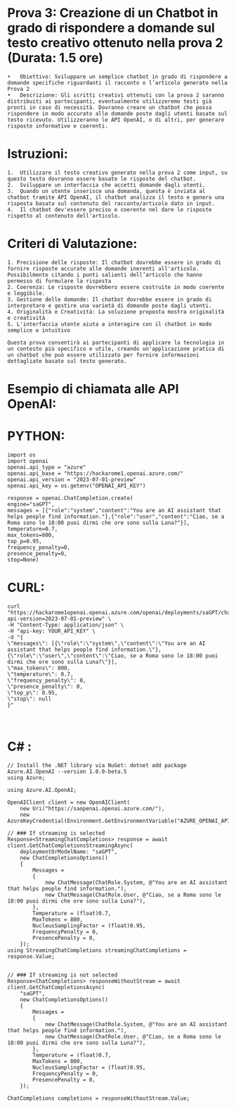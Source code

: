 # Prova 3: Creazione di un Chatbot in grado di rispondere a domande sul testo creativo ottenuto nella prova 2 (Durata: 1.5 ore)

    •	Obiettivo: Sviluppare un semplice chatbot in grado di rispondere a domande specifiche riguardanti il racconto o l’articolo generato nella Prova 2
    •	Descrizione: Gli scritti creativi ottenuti con la prova 2 saranno distribuiti ai partecipanti, eventualmente utilizzeremo testi già pronti in caso di necessità. Dovranno creare un chatbot che possa rispondere in modo accurato alle domande poste dagli utenti basate sul testo ricevuto. Utilizzeranno le API OpenAI, o di altri, per generare risposte informative e coerenti.

# Istruzioni:
    1.	Utilizzare il testo creativo generato nella prova 2 come input, su questo testo dovranno essere basate le risposte del chatbot.
    2.	Sviluppare un interfaccia che accetti domande dagli utenti.
    3.	Quando un utente inserisce una domanda, questa è inviata al chatbot tramite API OpenAI, il chatbot analizza il testo e genera una risposta basata sul contenuto del racconto/articolo dato in input.
    4.	Il chatbot dev'essere preciso e coerente nel dare le risposte rispetto al contenuto dell'articolo.

# Criteri di Valutazione:
    1. Precisione delle risposte: Il chatbot dovrebbe essere in grado di fornire risposte accurate alle domande inerenti all'articolo. Possibilmente citando i punti salienti dell’articolo che hanno permesso di formulare la risposta
    2. Coerenza: Le risposte dovrebbero essere costruite in modo coerente e leggibile.
    3. Gestione delle domande: Il chatbot dovrebbe essere in grado di interpretare e gestire una varietà di domande poste dagli utenti.
    4. Originalità e Creatività: La soluzione proposta mostra originalità e creatività
    5. L'interfaccia utente aiuta a interagire con il chatbot in modo semplice e intuitivo

    Questa prova consentirà ai partecipanti di applicare la tecnologia in un contesto più specifico e utile, creando un'applicazione pratica di un chatbot che può essere utilizzato per fornire informazioni dettagliate basate sul testo generato.


# Esempio di chiamata alle API OpenAI:

# PYTHON:
    import os
    import openai
    openai.api_type = "azure"
    openai.api_base = "https://hackarome1.openai.azure.com/"
    openai.api_version = "2023-07-01-preview"
    openai.api_key = os.getenv("OPENAI_API_KEY")

    response = openai.ChatCompletion.create(
    engine="saGPT",
    messages = [{"role":"system","content":"You are an AI assistant that helps people find information."},{"role":"user","content":"Ciao, se a Roma sono le 18:00 puoi dirmi che ore sono sulla Luna?"}],
    temperature=0.7,
    max_tokens=800,
    top_p=0.95,
    frequency_penalty=0,
    presence_penalty=0,
    stop=None)

# CURL:
    curl "https://hackarome1openai.openai.azure.com/openai/deployments/saGPT/chat/completions?api-version=2023-07-01-preview" \
    -H "Content-Type: application/json" \
    -H "api-key: YOUR_API_KEY" \
    -d "{
    \"messages\": [{\"role\":\"system\",\"content\":\"You are an AI assistant that helps people find information.\"},{\"role\":\"user\",\"content\":\"Ciao, se a Roma sono le 18:00 puoi dirmi che ore sono sulla Luna?\"}],
    \"max_tokens\": 800,
    \"temperature\": 0.7,
    \"frequency_penalty\": 0,
    \"presence_penalty\": 0,
    \"top_p\": 0.95,
    \"stop\": null
    }" 
 
# C# :
    // Install the .NET library via NuGet: dotnet add package Azure.AI.OpenAI --version 1.0.0-beta.5 
    using Azure;

    using Azure.AI.OpenAI;

    OpenAIClient client = new OpenAIClient(
        new Uri("https://saopenai.openai.azure.com/"),
        new AzureKeyCredential(Environment.GetEnvironmentVariable("AZURE_OPENAI_API_KEY")));

    // ### If streaming is selected
    Response<StreamingChatCompletions> response = await client.GetChatCompletionsStreamingAsync(
        deploymentOrModelName: "saGPT",
        new ChatCompletionsOptions()
        {
            Messages =
            {
                new ChatMessage(ChatRole.System, @"You are an AI assistant that helps people find information."),
                new ChatMessage(ChatRole.User, @"Ciao, se a Roma sono le 18:00 puoi dirmi che ore sono sulla Luna?"),
            },
            Temperature = (float)0.7,
            MaxTokens = 800,
            NucleusSamplingFactor = (float)0.95,
            FrequencyPenalty = 0,
            PresencePenalty = 0,
        });
    using StreamingChatCompletions streamingChatCompletions = response.Value;


    // ### If streaming is not selected
    Response<ChatCompletions> responseWithoutStream = await client.GetChatCompletionsAsync(
        "saGPT",
        new ChatCompletionsOptions()
        {
            Messages =
            {
                new ChatMessage(ChatRole.System, @"You are an AI assistant that helps people find information."),
                new ChatMessage(ChatRole.User, @"Ciao, se a Roma sono le 18:00 puoi dirmi che ore sono sulla Luna?"),
            },
            Temperature = (float)0.7,
            MaxTokens = 800,
            NucleusSamplingFactor = (float)0.95,
            FrequencyPenalty = 0,
            PresencePenalty = 0,
        });

    ChatCompletions completions = responseWithoutStream.Value;
